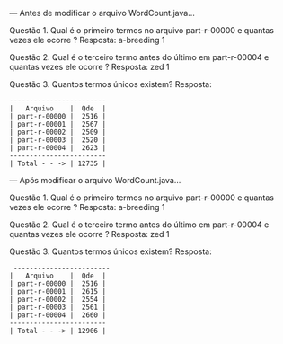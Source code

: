  — Antes de modificar o arquivo WordCount.java...

Questão 1. Qual é o primeiro termos no arquivo part-r-00000 e quantas vezes ele ocorre ?
Resposta: a-breeding	1

Questão 2. Qual é o terceiro termo antes do último em part-r-00004 e quantas vezes ele ocorre ?
Resposta: zed	1

Questão 3. Quantos termos únicos existem?
Resposta:

	------------------------ 
	|   Arquivo    |  Qde  |
	| part-r-00000 |  2516 |
	| part-r-00001 |  2567 |
	| part-r-00002 |  2509 |
	| part-r-00003 |  2520 |
	| part-r-00004 |  2623 |
	------------------------
	| Total - - -> | 12735 |


 — Após modificar o arquivo WordCount.java...

Questão 1. Qual é o primeiro termos no arquivo part-r-00000 e quantas vezes ele ocorre ?
Resposta: a-breeding	1


Questão 2. Qual é o terceiro termo antes do último em part-r-00004 e quantas vezes ele ocorre ?
Resposta: zed	1

Questão 3. Quantos termos únicos existem?
Resposta:
	
	 ------------------------ 
	|   Arquivo    |  Qde  |
	| part-r-00000 |  2516 |
	| part-r-00001 |  2615 |
	| part-r-00002 |  2554 |
	| part-r-00003 |  2561 |
	| part-r-00004 |  2660 |
	------------------------
	| Total - - -> | 12906 |





